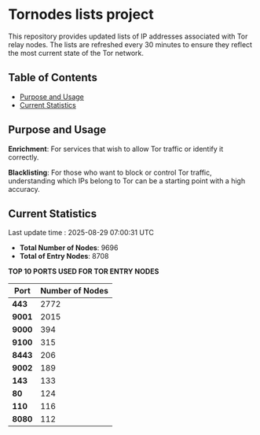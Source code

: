 # Tornodes lists project

This repository provides updated lists of IP addresses associated with Tor relay nodes. The lists are refreshed every 30 minutes to ensure they reflect the most current state of the Tor network.

## Table of Contents

- [Purpose and Usage](#purpose-and-usage)
- [Current Statistics](#current-statistics)


## Purpose and Usage

**Enrichment**: For services that wish to allow Tor traffic or identify it correctly.

**Blacklisting**: For those who want to block or control Tor traffic, understanding which IPs belong to Tor can be a starting point with a high accuracy.

## Current Statistics

Last update time : 2025-08-29 07:00:31 UTC

- **Total Number of Nodes**: 9696
- **Total of Entry Nodes**: 8708

**TOP 10 PORTS USED FOR TOR ENTRY NODES**

| **Port** | **Number of Nodes** |
|------|-----------------|
| **443**   | 2772  |
| **9001**   | 2015  |
| **9000**   | 394  |
| **9100**   | 315  |
| **8443**   | 206  |
| **9002**   | 189  |
| **143**   | 133  |
| **80**   | 124  |
| **110**   | 116  |
| **8080**   | 112  |

